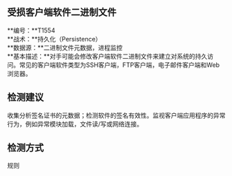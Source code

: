 ## 受损客户端软件二进制文件  
**编号：**T1554  
**战术：**持久化（Persistence）  
**数据源：**二进制文件元数据，进程监控  
**基本描述：**对手可能会修改客户端软件二进制文件来建立对系统的持久访问。常见的客户端软件类型为SSH客户端，FTP客户端，电子邮件客户端和Web浏览器。  
## 检测建议  
收集分析签名证书的元数据；检测软件的签名有效性。监视客户端应用程序的异常行为，例如异常模块加载，文件读/写或网络连接。  
## 检测方式  
规则